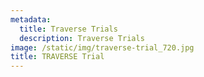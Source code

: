 ```yaml
---
metadata:
  title: Traverse Trials
  description: Traverse Trials
image: /static/img/traverse-trial_720.jpg
title: TRAVERSE Trial
---
```


